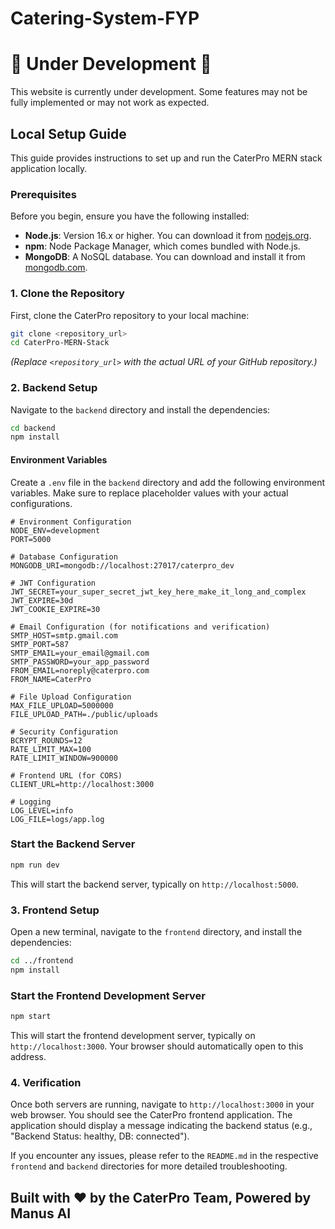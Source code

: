 # Catering-System-FYP

# 🚧 Under Development 🚧

This website is currently under development. Some features may not be fully implemented or may not work as expected. 

## Local Setup Guide

This guide provides instructions to set up and run the CaterPro MERN stack application locally.

### Prerequisites

Before you begin, ensure you have the following installed:

*   **Node.js**: Version 16.x or higher. You can download it from [nodejs.org](https://nodejs.org/).
*   **npm**: Node Package Manager, which comes bundled with Node.js.
*   **MongoDB**: A NoSQL database. You can download and install it from [mongodb.com](https://www.mongodb.com/try/download/community).

### 1. Clone the Repository

First, clone the CaterPro repository to your local machine:

```bash
git clone <repository_url>
cd CaterPro-MERN-Stack
```

*(Replace `<repository_url>` with the actual URL of your GitHub repository.)*

### 2. Backend Setup

Navigate to the `backend` directory and install the dependencies:

```bash
cd backend
npm install
```

#### Environment Variables

Create a `.env` file in the `backend` directory and add the following environment variables. Make sure to replace placeholder values with your actual configurations.

```
# Environment Configuration
NODE_ENV=development
PORT=5000

# Database Configuration
MONGODB_URI=mongodb://localhost:27017/caterpro_dev

# JWT Configuration
JWT_SECRET=your_super_secret_jwt_key_here_make_it_long_and_complex
JWT_EXPIRE=30d
JWT_COOKIE_EXPIRE=30

# Email Configuration (for notifications and verification)
SMTP_HOST=smtp.gmail.com
SMTP_PORT=587
SMTP_EMAIL=your_email@gmail.com
SMTP_PASSWORD=your_app_password
FROM_EMAIL=noreply@caterpro.com
FROM_NAME=CaterPro

# File Upload Configuration
MAX_FILE_UPLOAD=5000000
FILE_UPLOAD_PATH=./public/uploads

# Security Configuration
BCRYPT_ROUNDS=12
RATE_LIMIT_MAX=100
RATE_LIMIT_WINDOW=900000

# Frontend URL (for CORS)
CLIENT_URL=http://localhost:3000

# Logging
LOG_LEVEL=info
LOG_FILE=logs/app.log
```

### Start the Backend Server

```bash
npm run dev
```

This will start the backend server, typically on `http://localhost:5000`.

### 3. Frontend Setup

Open a new terminal, navigate to the `frontend` directory, and install the dependencies:

```bash
cd ../frontend
npm install
```

### Start the Frontend Development Server

```bash
npm start
```

This will start the frontend development server, typically on `http://localhost:3000`. Your browser should automatically open to this address.

### 4. Verification

Once both servers are running, navigate to `http://localhost:3000` in your web browser. You should see the CaterPro frontend application. The application should display a message indicating the backend status (e.g., "Backend Status: healthy, DB: connected").

If you encounter any issues, please refer to the `README.md` in the respective `frontend` and `backend` directories for more detailed troubleshooting.

## Built with ❤️ by the CaterPro Team, Powered by Manus AI

